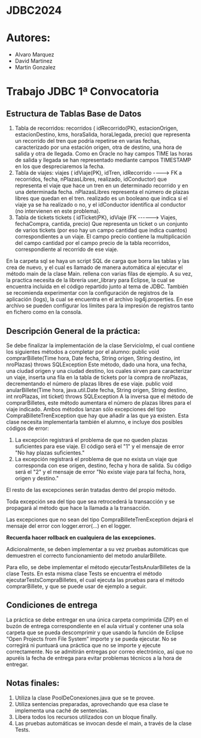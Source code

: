 # JDBC2024

# Autores:
* Alvaro Marquez
* David Martinez
* Martin Gonzalez

# Trabajo JDBC 1ª Convocatoria
## Estructura de Tablas Base de Datos

1. Tabla de recorridos: recorridos ( idRecorrido(PK), estacionOrigen, estacionDestino, kms, horaSalida, horaLlegada, precio) que representa un recorrido del tren que podría repetirse en varias fechas, caracterizado por una estación origen, otra de destino, una hora de salida y otra de llegada. Como en Oracle no hay campos TIME las horas de salida y llegada se han representado mediante campos TIMESTAMP en los que despreciaremos la fecha. 
2. Tabla de viajes: viajes ( idViaje(PK), idTren, idRecorrido ----> FK a recorridos, fecha, nPlazasLibres, realizado, idConductor) que representa el viaje que hace un tren en un determinado recorrido y en una determinada fecha. nPlazasLibres representa el número de plazas libres que quedan en el tren. realizado es un booleano que indica si el viaje ya se ha realizado o no, y el idConductor identifica al conductor (no intervienen en este problema).
3.   Tabla de tickets tickets ( idTicket(PK), idViaje (FK ------> Viajes, fechaCompra, cantida, precio) Que representa un ticket o un conjunto de varios tickets (por eso hay un campo cantidad que indica cuantos) correspondientes a un viaje. El campo precio contiene la multiplicación del campo cantidad por el campo precio de la tabla recorridos, correspondiente al recorrido de ese viaje.

En la carpeta sql se haya un script SQL de carga que borra las tablas y las crea de nuevo, y el cual es llamado de manera automática al ejecutar el método main de la clase Main. rellena con varias filas de ejemplo. A su vez, la practica necesita de la librería user_library para Eclipse, la cual se encuentra incluida en el código repartido junto al tema de JDBC. También se recomienda experimentar con la configuración de registros de la aplicación (logs), la cual se encuentra en el archivo log4j.properties. En ese archivo se pueden configurar los límites para la impresión de registros tanto en fichero como en la consola.

## Descripción General de la práctica:

Se debe finalizar la implementación de la clase ServicioImp, el cual contiene los siguientes métodos a completar por el alumno: public void comprarBillete(Time hora, Date fecha, String origen, String destino, int nroPlazas) throws SQLException Este método, dado una hora, una fecha, una ciudad origen y una ciudad destino, los cuales sirven para caracterizar un viaje, inserta una fila en la tabla de tickets por la compra de nroPlazas, decrementando el número de plazas libres de ese viaje. public void anularBillete(Time hora, java.util.Date fecha, String origen, String destino, int nroPlazas, int ticket) throws SQLException A la inversa que el método de comprarBilletes, este método aumentara el número de plazas libres para el viaje indicado. Ambos métodos lanzan sólo excepciones del tipo CompraBilleteTrenException que hay que añadir a las que ya existen. Esta clase necesita implementarla también el alumno, e incluye dos posibles códigos de error:
1. La excepción registrará el problema de que no queden plazas suficientes para ese viaje. El código será el "1" y el mensaje de error "No hay plazas suficientes." 
2.  La excepción registrará el problema de que no exista un viaje que corresponda con ese origen, destino, fecha y hora de salida. Su código será el "2" y el mensaje de error "No existe viaje para tal fecha, hora, origen y destino."

El resto de las excepciones serán tratadas dentro del propio método.

Toda excepción sea del tipo que sea retrocederá la transacción y se propagará al método que hace la llamada a la transacción. 

Las excepciones que no sean del tipo CompraBilleteTrenException dejará el mensaje del error con logger.error(...) en el logger. 

**Recuerda hacer rollback en cualquiera de las excepciones.**
 
Adicionalmente, se deben implementar a su vez pruebas automáticas que demuestren el correcto funcionamiento del metodo anularBillete.
 
Para ello, se debe implementar el método ejecutarTestsAnularBilletes de la clase Tests. En esta misma clase Tests se encuentra el método ejecutarTestsCompraBilletes, el cual ejecuta las pruebas para el método comprarBillete, y que se puede usar de ejemplo a seguir.

## Condiciones de entrega

La práctica se debe entregar en una única carpeta comprimida (ZIP) en el buzón de entrega correspondiente en el aula virtual y contener una sola carpeta que se pueda descomprimir y que usando la función de Eclipse “Open Projects from File System” importe y se pueda ejecutar.
No se corregirá ni puntuará una práctica que no se importe y ejecute correctamente.
No se admitirán entregas por correo electrónico, así que no apuréis la fecha de entrega para evitar problemas técnicos a la hora de entregar.

## Notas finales:

1. Utiliza la clase PoolDeConexiones.java que se te provee.
2. Utiliza sentencias preparadas, aprovechando que esa clase te implementa una caché de sentencias.
3. Libera todos los recursos utilizados con un bloque finally.
4. Las pruebas automáticas se invocan desde el main, a través de la clase Tests.